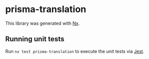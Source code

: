 # prisma-translation

This library was generated with [Nx](https://nx.dev).

## Running unit tests

Run `nx test prisma-translation` to execute the unit tests via [Jest](https://jestjs.io).
